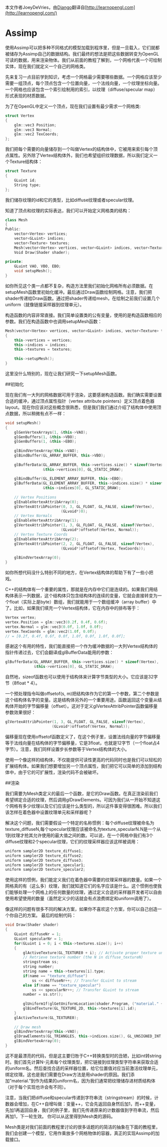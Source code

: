 本文作者JoeyDeVries，由[Django](http://bullteacher.com/20-mesh.html)翻译自[http://learnopengl.com](http://learnopengl.com/)

# Assimp

使用Assimp可以把多种不同格式的模型加载到程序里，但是一旦载入，它们就都被储存为Assimp自己的数据结构。我们最终的想法是把这些数据转变为OpenGL可读的数据，用来渲染物体。我们从前面的教程了解到，一个网格代表一个可绘制实体，现在我们就定义一个自己的网格类。

先来复习一点目前学到知识，考虑一个网格最少需要哪些数据。一个网格应该至少需要一组顶点，每个顶点包含一个位置向量，一个法线向量，一个纹理坐标向量。一个网格也应该包含一个索引绘制用的索引，以纹理（diffuse/specular map）形式表现的材质数据。

为了在OpenGL中定义一个顶点，现在我们设置有最少需求一个网格类:


```c++
struct Vertex
{
    glm::vec3 Position;
    glm::vec3 Normal;
    glm::vec2 TexCoords;
};
```
我们把每个需要的向量储存到一个叫做Vertex的结构体中，它被用来索引每个顶点属性。另外除了Vertex结构体外，我们也希望组织纹理数据，所以我们定义一个Texture结构体：


```c++
struct Texture
{
    GLuint id;
    String type;
};
```
我们储存纹理的id和它的类型，比如diffuse纹理或者specular纹理。

知道了顶点和纹理的实际表达，我们可以开始定义网格类的结构：


```c++
class Mesh
{
Public:
    vector<Vertex> vertices;
    vector<GLuint> indices;
    vector<Texture> textures;
    Mesh(vector<Vertex> vertices, vector<GLuint> indices, vector<Texture> texture);
    Void Draw(Shader shader);
 
private:
    GLuint VAO, VBO, EBO;
    void setupMesh();
}
```
如你所见这个类一点都不复杂，构造方法里我们初始化网格所有必须数据。在setupMesh函数里初始化缓冲。最后通过Draw函数绘制网格。注意，我们把shader传递给Draw函数。通过把shader传递给mesh，在绘制之前我们设置几个uniform（就像链接采样器到纹理单元）。

构造函数的内容非常直接。我们简单设置类的公有变量，使用的是构造函数相应的参数。我们在构造函数中也调用setupMesh函数：


```c++
Mesh(vector<Vertex> vertices, vector<GLuint> indices, vector<Texture> textures)
{
    this->vertices = vertices;
    this->indices = indices;
    this->textures = textures;
 
    this->setupMesh();
}
```
这里没什么特别的，现在让我们研究一下setupMesh函数。

 

##初始化

现在我们有一大列的网格数据可用于渲染，这要感谢构造函数。我们确实需要设置合适的缓冲，通过顶点属性指针（vertex attribute pointers）定义顶点着色器layout。现在你应该对这些概念很熟悉，但是我们我们通过介绍了结构体中使用顶点数据，所以稍微有点不一样：


```c++
void setupMesh()
{
    glGenVertexArrays(1, &this->VAO);
    glGenBuffers(1, &this->VBO);
    glGenBuffers(1, &this->EBO);
  
    glBindVertexArray(this->VAO);
    glBindBuffer(GL_ARRAY_BUFFER, this->VBO);
 
    glBufferData(GL_ARRAY_BUFFER, this->vertices.size() * sizeof(Vertex), 
                 &this->vertices[0], GL_STATIC_DRAW);  
 
    glBindBuffer(GL_ELEMENT_ARRAY_BUFFER, this->EBO);
    glBufferData(GL_ELEMENT_ARRAY_BUFFER, this->indices.size() * sizeof(GLuint), 
                 &this->indices[0], GL_STATIC_DRAW);
 
    // Vertex Positions
    glEnableVertexAttribArray(0); 
    glVertexAttribPointer(0, 3, GL_FLOAT, GL_FALSE, sizeof(Vertex), 
                         (GLvoid*)0);
    // Vertex Normals
    glEnableVertexAttribArray(1); 
    glVertexAttribPointer(1, 3, GL_FLOAT, GL_FALSE, sizeof(Vertex), 
                         (GLvoid*)offsetof(Vertex, Normal));
    // Vertex Texture Coords
    glEnableVertexAttribArray(2); 
    glVertexAttribPointer(2, 2, GL_FLOAT, GL_FALSE, sizeof(Vertex), 
                         (GLvoid*)offsetof(Vertex, TexCoords));
 
    glBindVertexArray(0);
}
```
如你所想代码没什么特别不同的地方，在Vertex结构体的帮助下有了一些小把戏。

C++的结构体有一个重要的属性，那就是在内存中它们是连续的。如果我们用结构体表示一列数据，这个结构体只包含结构体的连续的变量，它就会直接转变为一个float（实际上是byte）数组，我们就能用于一个数组缓冲（array buffer）中了。比如，如果我们填充一个Vertex结构体，它在内存中的排布等于：


```c++
Vertex vertex;
vertex.Position = glm::vec3(0.2f, 0.4f, 0.6f);
vertex.Normal = glm::vec3(0.0f, 1.0f, 0.0f);
vertex.TexCoords = glm::vec2(1.0f, 0.0f);
// = [0.2f, 0.4f, 0.6f, 0.0f, 1.0f, 0.0f, 1.0f, 0.0f];
```
感谢这个有用的特性，我们能直接把一个作为缓冲数据的一大列Vertex结构体的指针传递过去，它们会翻译成glBufferData能用的参数：


```c++
glBufferData(GL_ARRAY_BUFFER, this->vertices.size() * sizeof(Vertex), 
             &this->vertices[0], GL_STATIC_DRAW);
```
自然地，sizeof函数也可以使用于结构体来计算字节类型的大小。它应该是32字节（8float * 4）。

一个预处理指令叫做offsetof(s, m)把结构体作为它的第一个参数，第二个参数是这个结构体名字的变量。这是结构体另外的一个重要用途。函数返回这个变量从结构体开始的字节偏移量（offset）。这对于定义glVertexAttribPointer函数偏移量参数效果很好：


```c++
glVertexAttribPointer(1, 3, GL_FLOAT, GL_FALSE, sizeof(Vertex), 
                     (GLvoid*)offsetof(Vertex, Normal));
```
偏移量现在使用offsetof函数定义了，在这个例子里，设置法线向量的字节偏移量等于法线向量在结构体的字节偏移量，它是3float，也就是12字节（一个float占4字节）。注意，我们同样设置步长参数等于Vertex结构体的大小。

使用一个像这样的结构体，不仅能提供可读性更高的代码同时也是我们可以轻松的扩展结构体。如果我们想要增加另一个顶点属性，我们把它可以简单的添加到结构体中，由于它的可扩展性，渲染代码不会被破坏。

 

##渲染

我们需要为Mesh类定义的最后一个函数，是它的Draw函数。在真正渲染前我们希望绑定合适的纹理，然后调用glDrawElements。可因为我们从一开始不知道这个网格有多少纹理以及它们应该是什么类型的，所以这件事变得很困难。所以我们该怎样在着色器中设置纹理单元和采样器呢？

解决这个问题，我们需要假设一个特定的名称惯例：每个diffuse纹理被命名为texture_diffuseN,每个specular纹理应该被命名为texture_specularN.N是一个从1到纹理才抢其允许使用的最大值之间的数。可以说，在一个网格中我们有3个diffuse纹理和2个specular纹理，它们的纹理采样器应该这样被调用：


```c++
uniform sampler2D texture_diffuse1;
uniform sampler2D texture_diffuse2;
uniform sampler2D texture_diffuse3;
uniform sampler2D texture_specular1;
uniform sampler2D texture_specular2;
```
使用这样的惯例，我们能定义我们在着色器中需要的纹理采样器的数量。如果一个网格真的有（这么多）纹理，我们就知道它们的名字应该是什么。这个惯例也使我们能够处理一个网格上的任何数量的纹理，通过定义合适的采样器开发者可以自由使用希望使用的数量（虽然定义少的话就会有点浪费绑定和uniform调用了）。

像这样的问题有很多不同的解决方案，如果你不喜欢这个方案，你可以自己创造一个你自己的方案。
最后的绘制代码：


```c++
void Draw(Shader shader) 
{
    GLuint diffuseNr = 1;
    GLuint specularNr = 1;
    for(GLuint i = 0; i < this->textures.size(); i++)
    {
        glActiveTexture(GL_TEXTURE0 + i); // Activate proper texture unit before binding
        // Retrieve texture number (the N in diffuse_textureN)
        stringstream ss;
        string number;
        string name = this->textures[i].type;
        if(name == "texture_diffuse")
            ss << diffuseNr++; // Transfer GLuint to stream
        else if(name == "texture_specular")
            ss << specularNr++; // Transfer GLuint to stream
        number = ss.str(); 
 
        glUniform1f(glGetUniformLocation(shader.Program, ("material." + name + number).c_str()), i);
        glBindTexture(GL_TEXTURE_2D, this->textures[i].id);
    }
    glActiveTexture(GL_TEXTURE0);
 
    // Draw mesh
    glBindVertexArray(this->VAO);
    glDrawElements(GL_TRIANGLES, this->indices.size(), GL_UNSIGNED_INT, 0);
    glBindVertexArray(0);
}
```
这不是最漂亮的代码，但是这主要归咎于C++转换类型时的丑陋，比如int转string时。我们首先计算N-元素每个纹理类型，把它链接到纹理类型字符串来获取合适的uniform名。然后查找合适的采样器位置，给它位置值对应当前激活纹理单元，绑定纹理。这也是我们需要在Draw方法是用shader的原因。我们添加”material.”到作为结果的uniform名，因为我们通常把纹理储存进材质结构体（对于每个实现也许会有不同）。

注意，当我们把diffuse和specular传递到字符串流（stringstream）的时候，计数器会增加，在C++自增叫做：变量++，它会先返回自身然后加1，而++变量，先加1再返回自身，我们的例子里，我们先传递原来的计数器值到字符串流，然后再加1，下一轮生效。
你可以从这里得到Mesh类的源码。

Mesh类是对我们前面的教程里讨论的很多话题的的简洁的抽象在下面的教程里，我们会创建一个模型，它用作乘放多个网格物体的容器，真正的实现Assimp的加载接口。